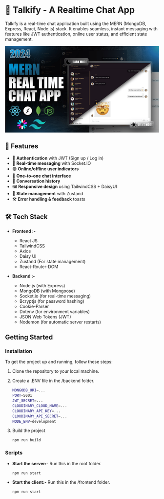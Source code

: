 # 💬 Talkify - A Realtime Chat App

Talkify is a real-time chat application built using the MERN (MongoDB, Express, React, Node.js) stack. It enables seamless, instant messaging with features like JWT authentication, online user status, and efficient state management.

![Talkify Preview](https://github.com/subratgupta2704/Talkify/blob/main/frontend/public/Readme%20File.png)

## 🚀 Features

- 🔐 **Authentication** with JWT (Sign up / Log in)
- 📡 **Real-time messaging** with Socket.IO
- 🟢 **Online/offline user indicators**
- 💬 **One-to-one chat interface**
- 🧾 **Conversation history**
- 🖼️ **Responsive design** using TailwindCSS + DaisyUI
- 🧠 **State management** with Zustand
- 🛠️ **Error handling & feedback** toasts
  
## 🛠️ Tech Stack

- **Frontend :-**
  - React JS
  - TailwindCSS
  - Axios
  - Daisy UI
  - Zustand (For state management)
  - React-Router-DOM

- **Backend :-**
  - Node.js (with Express)
  - MongoDB (with Mongoose)
  - Socket.io (for real-time messaging)
  - Bcryptjs (for password hashing)
  - Cookie-Parser
  - Dotenv (for environment variables)
  - JSON Web Tokens (JWT)
  - Nodemon (for automatic server restarts)

## Getting Started

### Installation

To get the project up and running, follow these steps:

1. Clone the repository to your local machine.
  
2. Create a .ENV file in the /backend folder.

   ```bash
   MONGODB_URI=...
   PORT=5001
   JWT_SECRET=...
   CLOUDINARY_CLOUD_NAME=...
   CLOUDINARY_API_KEY=...
   CLOUDINARY_API_SECRET=...
   NODE_ENV=development
   ```

3. Build the project 

   ```bash
   npm run build
   ```

### Scripts

- **Start the server:-**
Run this in the root folder.
  ```bash
  npm run start
  ```

- **Start the client:-**
Run this in the /frontend folder.
  ```bash
  npm run start
  ```
